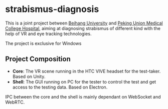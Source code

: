 # strabismus-diagnosis
This is a joint project between [Beihang University](https://www.buaa.edu.cn/) and [Peking Union Medical College Hospital](https://www.pumch.cn/index.html), aiming at diagnosing strabismus of different kind with the help of VR and eye tracking technologies. 

The project is exclusive for Windows

## Project Composition

+ **Core**: The VR scene running in the HTC VIVE headset for the test-taker. Based on Unity.
+ **Shell**: The GUI running on PC for the tester to control the test and get access to the testing data. Based on Electron.

IPC between the core and the shell is mainly dependant on WebSocket and WebRTC.

